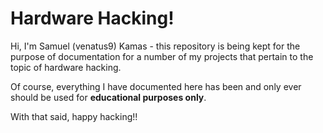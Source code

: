 # Hardware Hacking!

Hi, I'm Samuel (venatus9) Kamas - this repository is being kept for the purpose of documentation for a number of my projects that pertain to the topic of hardware hacking.

Of course, everything I have documented here has been and only ever should be used for **educational purposes only**.

With that said, happy hacking!!
